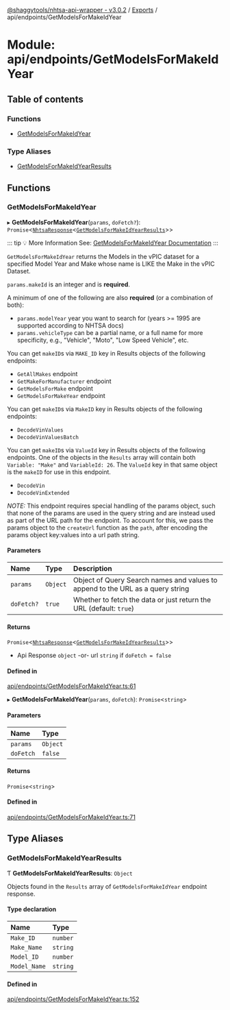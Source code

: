 [@shaggytools/nhtsa-api-wrapper - v3.0.2](../index.md) / [Exports](../modules.md) / api/endpoints/GetModelsForMakeIdYear

# Module: api/endpoints/GetModelsForMakeIdYear

## Table of contents

### Functions

- [GetModelsForMakeIdYear](api_endpoints_GetModelsForMakeIdYear.md#getmodelsformakeidyear)

### Type Aliases

- [GetModelsForMakeIdYearResults](api_endpoints_GetModelsForMakeIdYear.md#getmodelsformakeidyearresults)

## Functions

### GetModelsForMakeIdYear

▸ **GetModelsForMakeIdYear**(`params`, `doFetch?`): `Promise`<[`NhtsaResponse`](api_types.md#nhtsaresponse)<[`GetModelsForMakeIdYearResults`](api_endpoints_GetModelsForMakeIdYear.md#getmodelsformakeidyearresults)\>\>

::: tip :bulb: More Information
See: [GetModelsForMakeIdYear Documentation](/api/get-models-for-make-id-year)
:::

`GetModelsForMakeIdYear` returns the Models in the vPIC dataset for a specified Model Year
and Make whose name is LIKE the Make in the vPIC Dataset.

`params.makeId` is an integer and is **required**.

A minimum of one of the following are also **required** (or a combination of both):

- `params.modelYear` year you want to search for (years >= 1995 are supported according to NHTSA
  docs)
- `params.vehicleType` can be a partial name, or a full name for more specificity, e.g.,
  "Vehicle", "Moto", "Low Speed Vehicle", etc.

You can get `makeID`s via `MAKE_ID` key in Results objects of the following endpoints:

- `GetAllMakes` endpoint
- `GetMakeForManufacturer` endpoint
- `GetModelsForMake` endpoint
- `GetModelsForMakeYear` endpoint

You can get `makeID`s via `MakeID` key in Results objects of the following endpoints:

- `DecodeVinValues`
- `DecodeVinValuesBatch`

You can get `makeID`s via `ValueId` key in Results objects of the following endpoints.
One of the objects in the `Results` array will contain both `Variable: "Make"` and
`VariableId: 26`. The `ValueId` key in that same object is the `makeID` for use in this
endpoint.

- `DecodeVin`
- `DecodeVinExtended`

_NOTE:_ This endpoint requires special handling of the params object, such that none of the
params are used in the query string and are instead used as part of the URL path for the
endpoint. To account for this, we pass the params object to the `createUrl` function as the
`path`, after encoding the params object key:values into a url path string.

#### Parameters

| Name       | Type     | Description                                                                    |
| :--------- | :------- | :----------------------------------------------------------------------------- |
| `params`   | `Object` | Object of Query Search names and values to append to the URL as a query string |
| `doFetch?` | `true`   | Whether to fetch the data or just return the URL (default: `true`)             |

#### Returns

`Promise`<[`NhtsaResponse`](api_types.md#nhtsaresponse)<[`GetModelsForMakeIdYearResults`](api_endpoints_GetModelsForMakeIdYear.md#getmodelsformakeidyearresults)\>\>

- Api Response
  `object` -or- url `string` if `doFetch = false`

#### Defined in

[api/endpoints/GetModelsForMakeIdYear.ts:61](https://github.com/ShaggyTech/nhtsa-api-wrapper/blob/main/packages/lib/src/api/endpoints/GetModelsForMakeIdYear.ts#L61)

▸ **GetModelsForMakeIdYear**(`params`, `doFetch`): `Promise`<`string`\>

#### Parameters

| Name      | Type     |
| :-------- | :------- |
| `params`  | `Object` |
| `doFetch` | `false`  |

#### Returns

`Promise`<`string`\>

#### Defined in

[api/endpoints/GetModelsForMakeIdYear.ts:71](https://github.com/ShaggyTech/nhtsa-api-wrapper/blob/main/packages/lib/src/api/endpoints/GetModelsForMakeIdYear.ts#L71)

## Type Aliases

### GetModelsForMakeIdYearResults

Ƭ **GetModelsForMakeIdYearResults**: `Object`

Objects found in the `Results` array of `GetModelsForMakeIdYear` endpoint response.

#### Type declaration

| Name         | Type     |
| :----------- | :------- |
| `Make_ID`    | `number` |
| `Make_Name`  | `string` |
| `Model_ID`   | `number` |
| `Model_Name` | `string` |

#### Defined in

[api/endpoints/GetModelsForMakeIdYear.ts:152](https://github.com/ShaggyTech/nhtsa-api-wrapper/blob/main/packages/lib/src/api/endpoints/GetModelsForMakeIdYear.ts#L152)
